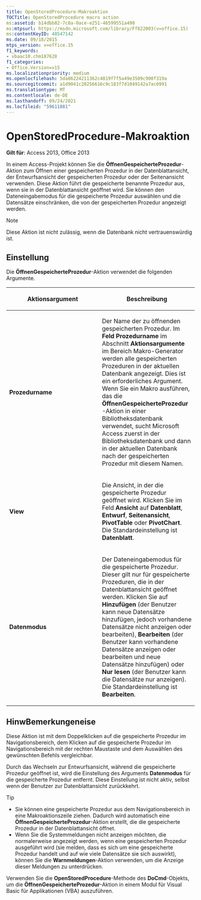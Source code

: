 ```yaml
---
title: OpenStoredProcedure-Makroaktion
TOCTitle: OpenStoredProcedure macro action
ms:assetid: b14dbb82-7c8a-0ace-e251-46599551a490
ms:mtpsurl: https://msdn.microsoft.com/library/Ff822003(v=office.15)
ms:contentKeyID: 48547142
ms.date: 09/18/2015
mtps_version: v=office.15
f1_keywords:
- vbaac10.chm187628
f1_categories:
- Office.Version=v15
ms.localizationpriority: medium
ms.openlocfilehash: 5da86224211362c4819f7f5a49e3509c900f319a
ms.sourcegitcommit: a1d9041c20256616c9c183f7d1049142a7ac6991
ms.translationtype: MT
ms.contentlocale: de-DE
ms.lasthandoff: 09/24/2021
ms.locfileid: "59611881"
---
```

# <a name="openstoredprocedure-macro-action"></a>OpenStoredProcedure-Makroaktion

**Gilt für**: Access 2013, Office 2013

In einem Access-Projekt können Sie die **ÖffnenGespeicherteProzedur**-Aktion zum Öffnen einer gespeicherten Prozedur in der Datenblattansicht, der Entwurfsansicht der gespeicherten Prozedur oder der Seitenansicht verwenden. Diese Aktion führt die gespeicherte benannte Prozedur aus, wenn sie in der Datenblattansicht geöffnet wird. Sie können den Dateneingabemodus für die gespeicherte Prozedur auswählen und die Datensätze einschränken, die von der gespeicherten Prozedur angezeigt werden.

> [!NOTE]
> Diese Aktion ist nicht zulässig, wenn die Datenbank nicht vertrauenswürdig ist. 

## <a name="setting"></a>Einstellung

Die **ÖffnenGespeicherteProzedur**-Aktion verwendet die folgenden Argumente.

<table>
<colgroup>
<col style="width: 50%" />
<col style="width: 50%" />
</colgroup>
<thead>
<tr class="header">
<th><p>Aktionsargument</p></th>
<th><p>Beschreibung</p></th>
</tr>
</thead>
<tbody>
<tr class="odd">
<td><p><strong>Prozedurname</strong></p></td>
<td><p>Der Name der zu öffnenden gespeicherten Prozedur. Im <strong>Feld Prozedurname</strong> im Abschnitt <strong>Aktionsargumente</strong> im Bereich Makro-Generator werden alle gespeicherten Prozeduren in der aktuellen Datenbank angezeigt. Dies ist ein erforderliches Argument. Wenn Sie ein Makro ausführen, das die <strong>ÖffnenGespeicherteProzedur</strong>-Aktion in einer Bibliotheksdatenbank verwendet, sucht Microsoft Access zuerst in der Bibliotheksdatenbank und dann in der aktuellen Datenbank nach der gespeicherten Prozedur mit diesem Namen.</p></td>
</tr>
<tr class="even">
<td><p><strong>View</strong></p></td>
<td><p>Die Ansicht, in der die gespeicherte Prozedur geöffnet wird. Klicken Sie im Feld <strong>Ansicht</strong> auf <strong>Datenblatt</strong>, <strong>Entwurf</strong>, <strong>Seitenansicht</strong>, <strong>PivotTable</strong> oder <strong>PivotChart</strong>. Die Standardeinstellung ist <strong>Datenblatt</strong>.</p></td>
</tr>
<tr class="odd">
<td><p><strong>Datenmodus</strong></p></td>
<td><p>Der Dateneingabemodus für die gespeicherte Prozedur. Dieser gilt nur für gespeicherte Prozeduren, die in der Datenblattansicht geöffnet werden. Klicken Sie auf <strong>Hinzufügen</strong> (der Benutzer kann neue Datensätze hinzufügen, jedoch vorhandene Datensätze nicht anzeigen oder bearbeiten), <strong>Bearbeiten</strong> (der Benutzer kann vorhandene Datensätze anzeigen oder bearbeiten und neue Datensätze hinzufügen) oder <strong>Nur lesen</strong> (der Benutzer kann die Datensätze nur anzeigen). Die Standardeinstellung ist <strong>Bearbeiten</strong>.</p></td>
</tr>
</tbody>
</table>

## <a name="remarks"></a>HinwBemerkungeneise

Diese Aktion ist mit dem Doppelklicken auf die gespeicherte Prozedur im Navigationsbereich, dem Klicken auf die gespeicherte Prozedur im Navigationsbereich mit der rechten Maustaste und dem Auswählen des gewünschten Befehls vergleichbar.

Durch das Wechseln zur Entwurfsansicht, während die gespeicherte Prozedur geöffnet ist, wird die Einstellung des Arguments **Datenmodus** für die gespeicherte Prozedur entfernt. Diese Einstellung ist nicht aktiv, selbst wenn der Benutzer zur Datenblattansicht zurückkehrt.

> [!TIP]
> - Sie können eine gespeicherte Prozedur aus dem Navigationsbereich in eine Makroaktionszeile ziehen. Dadurch wird automatisch eine **ÖffnenGespeicherteProzedur**-Aktion erstellt, die die gespeicherte Prozedur in der Datenblattansicht öffnet.
> - Wenn Sie die Systemmeldungen nicht anzeigen möchten, die normalerweise angezeigt werden, wenn eine gespeicherten Prozedur ausgeführt wird (sie melden, dass es sich um eine gespeicherte Prozedur handelt und auf wie viele Datensätze sie sich auswirkt), können Sie die **Warnmeldungen**-Aktion verwenden, um die Anzeige dieser Meldungen zu unterdrücken.

Verwenden Sie die **OpenStoredProcedure**-Methode des **DoCmd**-Objekts, um die **ÖffnenGespeicherteProzedur**-Aktion in einem Modul für Visual Basic für Applikationen (VBA) auszuführen.

